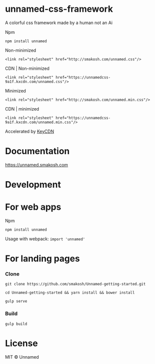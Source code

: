 # unnamed-css-framework
A colorful css framework made by a human not an Ai

Npm

`npm install unnamed`

Non-minimized

`<link rel="stylesheet" href="http://smakosh.com/unnamed.css"/>`

CDN | Non-minimized

`<link rel="stylesheet" href="https://unnamedcss-9a1f.kxcdn.com/unnamed.css"/>`

Minimized

`<link rel="stylesheet" href="http://smakosh.com/unnamed.min.css"/>`

CDN | minimized

`<link rel="stylesheet" href="https://unnamedcss-9a1f.kxcdn.com/unnamed.min.css"/>`

Accelerated by <a href="https://www.keycdn.com/?ref=unnamed-repo">KeyCDN</a>

# Documentation

https://unnamed.smakosh.com

# Development

# For web apps

Npm

`npm install unnamed`

Usage with webpack: `import 'unnamed'`

# For landing pages

<h3>Clone</h3>

`git clone https://github.com/smakosh/Unnamed-getting-started.git`

`cd Unnamed-getting-started && yarn install && bower install`

`gulp serve`

<h3>Build</h3>

`gulp build`

# License

MIT © Unnamed
